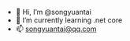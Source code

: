 - 👋 Hi, I’m @songyuantai
- 🌱 I’m currently learning .net core
- 📫 songyuantai@qq.com

<!---
songyuantai/songyuantai is a ✨ special ✨ repository because its `README.md` (this file) appears on your GitHub profile.
You can click the Preview link to take a look at your changes.
--->
